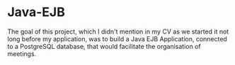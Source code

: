 # Java-EJB

The goal of this project, which I didn't mention in my CV as we started it not long before my application, was to build a Java EJB
Application, connected to a PostgreSQL database, that would facilitate the organisation of meetings.
